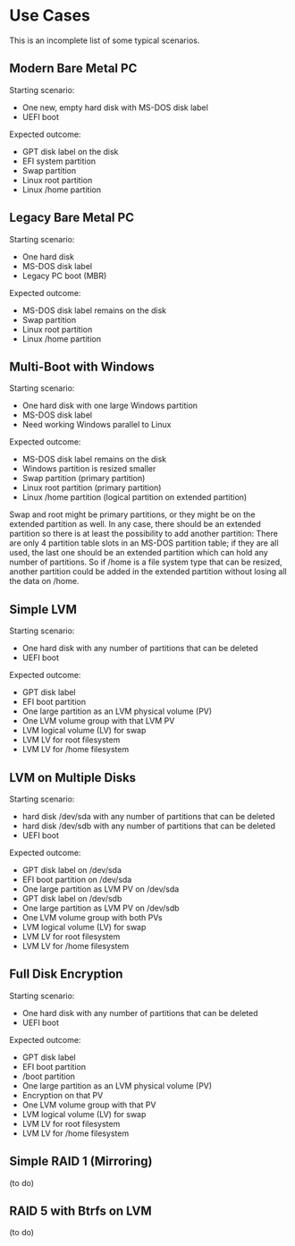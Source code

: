 Use Cases
=========

This is an incomplete list of some typical scenarios.


Modern Bare Metal PC
--------------------

Starting scenario:

- One new, empty hard disk with MS-DOS disk label
- UEFI boot

Expected outcome:

- GPT disk label on the disk
- EFI system partition
- Swap partition
- Linux root partition
- Linux /home partition


Legacy Bare Metal PC
--------------------

Starting scenario:

- One hard disk
- MS-DOS disk label
- Legacy PC boot (MBR)

Expected outcome:

- MS-DOS disk label remains on the disk
- Swap partition
- Linux root partition
- Linux /home partition



Multi-Boot with Windows
-----------------------

Starting scenario:

- One hard disk with one large Windows partition
- MS-DOS disk label
- Need working Windows parallel to Linux

Expected outcome:

- MS-DOS disk label remains on the disk
- Windows partition is resized smaller
- Swap partition (primary partition)
- Linux root partition (primary partition)
- Linux /home partition (logical partition on extended partition)

Swap and root might be primary partitions, or they might be on the extended
partition as well. In any case, there should be an extended partition so there
is at least the possibility to add another partition: There are only 4
partition table slots in an MS-DOS partition table; if they are all used, the
last one should be an extended partition which can hold any number of
partitions. So if /home is a file system type that can be resized, another
partition could be added in the extended partition without losing all the data
on /home.



Simple LVM
----------

Starting scenario:

- One hard disk with any number of partitions that can be deleted
- UEFI boot

Expected outcome:

- GPT disk label
- EFI boot partition
- One large partition as an LVM physical volume (PV)
- One LVM volume group with that LVM PV
- LVM logical volume (LV) for swap
- LVM LV for root filesystem
- LVM LV for /home filesystem



LVM on Multiple Disks
---------------------

Starting scenario:

- hard disk /dev/sda with any number of partitions that can be deleted
- hard disk /dev/sdb with any number of partitions that can be deleted
- UEFI boot

Expected outcome:

- GPT disk label on /dev/sda
- EFI boot partition on /dev/sda
- One large partition as LVM PV on /dev/sda
- GPT disk label on /dev/sdb
- One large partition as LVM PV on /dev/sdb
- One LVM volume group with both PVs
- LVM logical volume (LV) for swap
- LVM LV for root filesystem
- LVM LV for /home filesystem



Full Disk Encryption
--------------------

Starting scenario:

- One hard disk with any number of partitions that can be deleted
- UEFI boot

Expected outcome:

- GPT disk label
- EFI boot partition
- /boot partition
- One large partition as an LVM physical volume (PV)
- Encryption on that PV
- One LVM volume group with that PV
- LVM logical volume (LV) for swap
- LVM LV for root filesystem
- LVM LV for /home filesystem



Simple RAID 1 (Mirroring)
-------------------------

(to do)


RAID 5 with Btrfs on LVM
------------------------

(to do)
